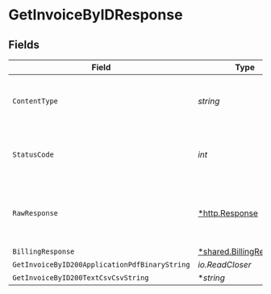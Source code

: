 # GetInvoiceByIDResponse


## Fields

| Field                                                             | Type                                                              | Required                                                          | Description                                                       |
| ----------------------------------------------------------------- | ----------------------------------------------------------------- | ----------------------------------------------------------------- | ----------------------------------------------------------------- |
| `ContentType`                                                     | *string*                                                          | :heavy_check_mark:                                                | HTTP response content type for this operation                     |
| `StatusCode`                                                      | *int*                                                             | :heavy_check_mark:                                                | HTTP response status code for this operation                      |
| `RawResponse`                                                     | [*http.Response](https://pkg.go.dev/net/http#Response)            | :heavy_minus_sign:                                                | Raw HTTP response; suitable for custom response parsing           |
| `BillingResponse`                                                 | [*shared.BillingResponse](../../models/shared/billingresponse.md) | :heavy_minus_sign:                                                | OK                                                                |
| `GetInvoiceByID200ApplicationPdfBinaryString`                     | *io.ReadCloser*                                                   | :heavy_minus_sign:                                                | OK                                                                |
| `GetInvoiceByID200TextCsvCsvString`                               | **string*                                                         | :heavy_minus_sign:                                                | OK                                                                |